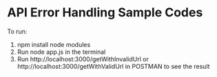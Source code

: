 # API Error Handling Sample Codes

To run:
1. npm install node modules
2. Run node app.js in the terminal
3. Run http://localhost:3000/getWithInvalidUrl or http://localhost:3000/getWithValidUrl in POSTMAN to see the result
